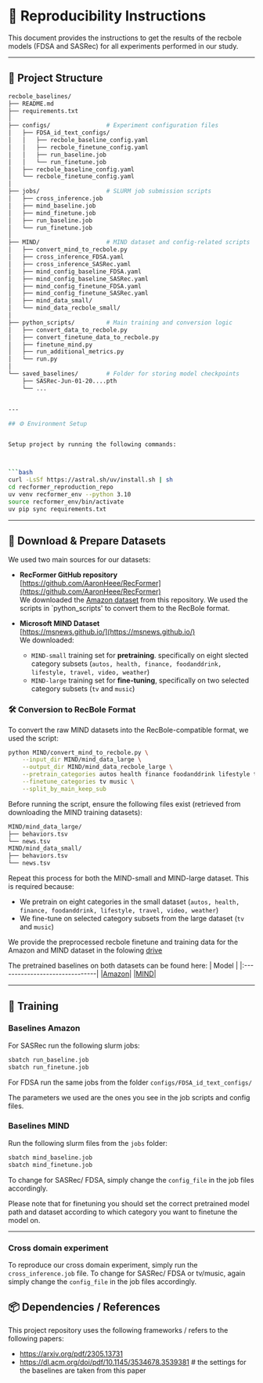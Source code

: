 # 🔁 Reproducibility Instructions

This document provides the instructions to get the results of the recbole models (FDSA and SASRec) for all experiments performed in our study.

---

## 🧱 Project Structure

```bash
recbole_baselines/
├── README.md            
├── requirements.txt
│
├── configs/                # Experiment configuration files
│   ├── FDSA_id_text_configs/
│   │   ├── recbole_baseline_config.yaml
│   │   ├── recbole_finetune_config.yaml
│   │   ├── run_baseline.job
│   │   └── run_finetune.job
│   ├── recbole_baseline_config.yaml
│   └── recbole_finetune_config.yaml
│
├── jobs/                   # SLURM job submission scripts
│   ├── cross_inference.job
│   ├── mind_baseline.job
│   ├── mind_finetune.job
│   ├── run_baseline.job
│   └── run_finetune.job
│
├── MIND/                   # MIND dataset and config-related scripts
│   ├── convert_mind_to_recbole.py
│   ├── cross_inference_FDSA.yaml
│   ├── cross_inference_SASRec.yaml
│   ├── mind_config_baseline_FDSA.yaml
│   ├── mind_config_baseline_SASRec.yaml
│   ├── mind_config_finetune_FDSA.yaml
│   ├── mind_config_finetune_SASRec.yaml
│   ├── mind_data_small/
│   └── mind_data_recbole_small/
│
├── python_scripts/         # Main training and conversion logic
│   ├── convert_data_to_recbole.py
│   ├── convert_finetune_data_to_recbole.py
│   ├── finetune_mind.py
│   ├── run_additional_metrics.py
│   └── run.py
│
└── saved_baselines/        # Folder for storing model checkpoints
    ├── SASRec-Jun-01-20....pth
    └── ...


---

## ⚙️ Environment Setup


Setup project by running the following commands:



```bash
curl -LsSf https://astral.sh/uv/install.sh | sh
cd recformer_reproduction_repo
uv venv recformer_env --python 3.10
source recformer_env/bin/activate
uv pip sync requirements.txt
```

---

## 📂 Download & Prepare Datasets

We used two main sources for our datasets:

- **RecFormer GitHub repository**  
  [https://github.com/AaronHeee/RecFormer](https://github.com/AaronHeee/RecFormer)  
  We downloaded the [Amazon dataset](https://cseweb.ucsd.edu/~jmcauley/datasets/amazon_v2/) from this repository.  We used the scripts in `python_scripts' to convert them to the RecBole format.

- **Microsoft MIND Dataset**  
  [https://msnews.github.io/](https://msnews.github.io/)  
  We downloaded:
  - `MIND-small` training set for **pretraining**. specifically on eight slected category subsets (```autos, health, finance, foodanddrink, lifestyle, travel, video, weather```)
  - `MIND-large` training set for **fine-tuning**, specifically on two selected category subsets (```tv``` and ```music```)

### 🛠 Conversion to RecBole Format

To convert the raw MIND datasets into the RecBole-compatible format, we used the script:

```bash
python MIND/convert_mind_to_recbole.py \
    --input_dir MIND/mind_data_large \
    --output_dir MIND/mind_data_recbole_large \
    --pretrain_categories autos health finance foodanddrink lifestyle travel video weather \
    --finetune_categories tv music \
    --split_by_main_keep_sub
```

Before running the script, ensure the following files exist (retrieved from downloading the MIND training datasets):

```bash
MIND/mind_data_large/
├── behaviors.tsv
└── news.tsv
MIND/mind_data_small/
├── behaviors.tsv
└── news.tsv
```


Repeat this process for both the MIND-small and MIND-large dataset. This is required because:
- We pretrain on eight categories in the small dataset (```autos, health, finance, foodanddrink, lifestyle, travel, video, weather```)
- We fine-tune on selected category subsets from the large dataset (```tv``` and ```music```)

We provide the preprocessed recbole finetune and training data for the Amazon and MIND dataset in the folowing [drive](https://drive.google.com/drive/folders/1jj-ynTT8rhZD1yihf7csPTb6E8zRQI2X)

The pretrained baselines on both datasets can be found here:
|              Model              |
|:-------------------------------|
|[Amazon](https://drive.google.com/drive/u/1/folders/1wd0iPhlAgoxvOT3HGKPz1cX9Zpse4pEb)|
|[MIND](https://drive.google.com/drive/u/1/folders/1n_R6prbriDRkD9xLL_W4cVozzciMqCEt)|

---

## 🚀 Training

### Baselines Amazon

For SASRec run the following slurm jobs:

```bash
sbatch run_baseline.job 
sbatch run_finetune.job
```

For FDSA run the same jobs from the folder ```configs/FDSA_id_text_configs/```


The parameters we used are the ones you see in the job scripts and config files.

### Baselines MIND
Run the following slurm files from the ```jobs``` folder:
```bash
sbatch mind_baseline.job 
sbatch mind_finetune.job
```
To change for SASRec/ FDSA, simply change the ```config_file``` in the job files accordingly.

Please note that for finetuning you should set the correct pretrained model path and dataset according to which category you want to finetune the model on.


---

### Cross domain experiment
To reproduce our cross domain experiment, simply run the ```cross_inference.job``` file. To change for SASRec/ FDSA or tv/music, again simply change the ```config_file``` in the job files accordingly.


## 📦 Dependencies / References

This project repository uses the following frameworks / refers to the following papers:

- https://arxiv.org/pdf/2305.13731
- https://dl.acm.org/doi/pdf/10.1145/3534678.3539381 # the settings for the baselines are taken from this paper


